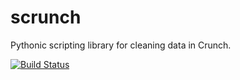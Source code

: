 # scrunch

Pythonic scripting library for cleaning data in Crunch.

[![Build Status](https://travis-ci.org/Crunch-io/scrunch.svg?branch=master)](https://travis-ci.org/Crunch-io/scrunch)
